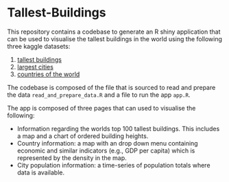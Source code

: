 # Tallest-Buildings

This repository contains a codebase to generate an R shiny application that can be used to visualise the 
tallest buildings in the world using the following three kaggle datasets:

1. [tallest buildings](https://www.kaggle.com/datasets/stpeteishii/world-tallest-buildings)
2. [largest cities](https://www.kaggle.com/datasets/mathurinache/themostlargestcitiesintheworld19502035)
3. [countries of the world](https://www.kaggle.com/datasets/fernandol/countries-of-the-world)

The codebase is composed of the file that is sourced to read and prepare the data `read_and_prepare_data.R` 
and a file to run the app `app.R`.

The app is composed of three pages that can used to visualise the following:
* Information regarding the worlds top 100 tallest buildings. This includes a map and a chart of ordered 
building heights.
* Country information: a map with an drop down menu containing economic and similar indicators (e.g., GDP per 
capita) which is represented by the density in the map.
* City population information: a time-series of population totals where data is available.

